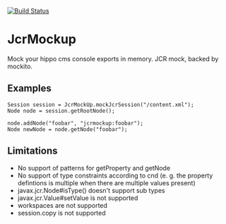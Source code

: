 [![Build Status](https://travis-ci.org/jbloemendal/jcrmockup.svg?branch=master)](https://travis-ci.org/jbloemendal/jcrmockup)

JcrMockup
============

Mock your hippo cms console exports in memory. JCR mock, backed by mockito.

## Examples
```
Session session = JcrMockUp.mockJcrSession("/content.xml");
Node node = session.getRootNode();

node.addNode("foobar", "jcrmockup:foobar");
Node newNode = node.getNode("foobar");
```

## Limitations
 * No support of patterns for getProperty and getNode
 * No support of type constraints according to cnd (e. g. the property defintions is multiple when there are multiple values present)
 * javax.jcr.Node#isType() doesn't support sub types
 * javax.jcr.Value#setValue is not supported
 * workspaces are not supported
 * session.copy is not supported
